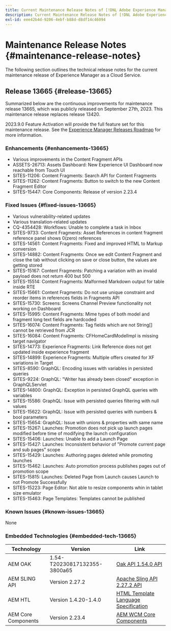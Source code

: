 ```yaml
---
title: Current Maintenance Release Notes of [!DNL Adobe Experience Manager] as a Cloud Service.
description: Current Maintenance Release Notes of [!DNL Adobe Experience Manager] as a Cloud Service.
exl-id: eee42b4d-9206-4ebf-b88d-d8df14c46094
---
```

# Maintenance Release Notes {#maintenance-release-notes}

The following section outlines the technical release notes for the current maintenance release of Experience Manager as a Cloud Service.

## Release 13665 {#release-13665}

Summarized below are the continuous improvements for maintenance release 13665, which was publicly released on September 27th, 2023. This maintenance release replaces release 13420.

2023.9.0 Feature Activation will provide the full feature set for this maintenance release. See the [Experience Manager Releases Roadmap](https://experienceleague.adobe.com/docs/experience-manager-release-information/aem-release-updates/update-releases-roadmap.html) for more information.

### Enhancements {#enhancements-13665}

* Various improvements in the Content Fragment APIs
* ASSETS-26713: Assets Dashboard: New Experience UI Dashboard now reachable from Touch UI
* SITES-11206: Content Fragments: Search API for Content Fragments
* SITES-11262: Content Fragments: Button to switch to the new Content Fragment Editor
* SITES-15447: Core Components: Release of version 2.23.4

### Fixed Issues {#fixed-issues-13665}

* Various vulnerability-related updates
* Various translation-related updates
* CQ-4354428: Workflows: Unable to complete a task in Inbox
* SITES-9733: Content Fragments: Asset References in content fragment reference panel shows 0(zero) references
* SITES-14561: Content Fragments: Fixed and improved HTML to Markup conversion
* SITES-14882: Content Fragments: Once we edit Content Fragment and close the tab without clicking on save or close button, the values are getting stored
* SITES-15167: Content Fragments: Patching a variation with an invalid payload does not return 400 but 500
* SITES-15514: Content Fragments: Malformed Markdown output for table inside RTE
* SITES-15661: Content Fragments: Do not use unique constraint and reorder items in references fields in Fragments API
* SITES-15730: Screens: Screens Channel Preview functionality not working on Dashboard
* SITES-15995: Content Fragments: Mime types of both model and fragment long text fields are hardcoded
* SITES-16074: Content Fragments: Tag fields which are not String[] cannot be retrieved from JCR
* SITES-16084: Content Fragments: CFHomeCardModelImpl is missing target navigator
* SITES-14773: Experience Fragments: Link Reference does not get updated inside experience fragment
* SITES-14899: Experience Fragments: Multiple offers created for XF variations in Target
* SITES-8590: GraphQL: Encoding issues with variables in persisted queries
* SITES-9224: GraphQL: "Writer has already been closed" exception in GraphQLServlet
* SITES-14800: GraphQL: Exception in persisted GraphQL queries with variables
* SITES-15586: GraphQL: Issue with persisted queries filtering with null values
* SITES-15622: GraphQL: Issue with persisted queries with numbers & bool parameters
* SITES-15654: GraphQL: Issue with unions & properties with same name
* SITES-15267: Launches: Promotion does not pick up launch pages modified before time of modifying the launch configuration
* SITES-15406: Launches: Unable to add a Launch Page
* SITES-15427: Launches: Inconsistent behavior of "Promote current page and sub pages" scope
* SITES-15429: Launches: Authoring pages deleted while promoting launches
* SITES-15462: Launches: Auto promotion process publishes pages out of promotion scope
* SITES-15815: Launches: Deleted Page from Launch causes Launch to not Promote Successfully
* SITES-15223: Page Editor: Not able to resize components whin in tablet size emulator
* SITES-15463: Page Templates: Templates cannot be published

### Known Issues {#known-issues-13665}

None

### Embedded Technologies {#embedded-tech-13665}

|Technology|Version|Link|
|---|---|---|
|AEM OAK |1.54-T20230817132355-3800a65|[Oak API 1.54.0 API](https://www.javadoc.io/doc/org.apache.jackrabbit/oak-api/1.54.0/index.html)| 
|AEM SLING API |Version 2.27.2 |[Apache Sling API 2.27.2 API](https://www.javadoc.io/doc/org.apache.sling/org.apache.sling.api/latest/index.html)|
|AEM HTL|Version 1.4.20-1.4.0 |[HTML Template Language Specification](https://github.com/adobe/htl-spec)|
|AEM Core Components|Version 2.23.4|[AEM WCM Core Components](https://github.com/adobe/aem-core-wcm-components)|

